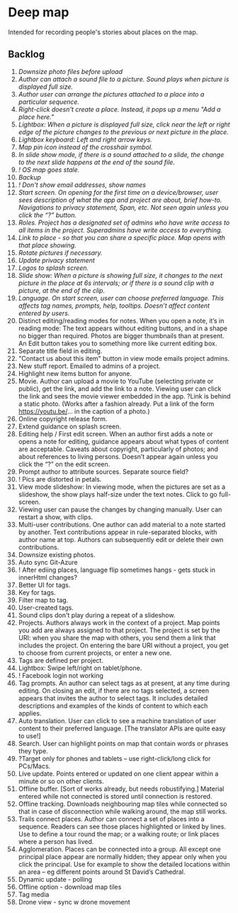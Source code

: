 # Deep map

Intended for recording people's stories about places on the map.

## Backlog

1.  *Downsize photo files before upload*
2.	*Author can attach a sound file to a picture. Sound plays when picture is displayed full size.*
3.	*Author user can arrange the pictures attached to a place into a particular sequence.*
4.	*Right-click doesn't create a place. Instead, it pops up a menu "Add a place here."*
5.	*Lightbox: When a picture is displayed full size, click near the left or right edge of the picture changes to the previous or next picture in the place.*
6.	*Lightbox keyboard: Left and right arrow keys.*
26.	*Map pin icon instead of the crosshair symbol.*
7.	*In slide show mode, if there is a sound attached to a slide, the change to the next slide happens at the end of the sound file.*
8.  *! OS map goes stale.*
8.  *Backup*
8.  *! Don't show email addresses, show names*
8.	*Start screen. On opening for the first time on a device/browser, user sees description of what the app and project are about, brief how-to. Navigations to privacy statement, Span, etc. Not seen again unless you click the “?” button.*
8. *Roles. Project has a designated set of admins who have write access to all items in the project. Superadmins have write access to everything.*
8.  *Link to place - so that you can share a specific place. Map opens with that place showing.*
8. *Rotate pictures if necessary.*
8. *Update privacy statement*
8. *Logos to splash screen.*
11.	*Slide show: When a picture is showing full size, it changes to the next picture in the place at 6s intervals; or if there is a sound clip with a picture, at the end of the clip.* 
20.	*Language. On start screen, user can choose preferred language. This affects tag names, prompts, help, tooltips. Doesn’t affect content entered by users.*
9.	Distinct editing/reading modes for notes. When you open a note, it’s in reading mode: The text appears without editing buttons, and in a shape no bigger than required. Photos are bigger thumbnails than at present. An Edit button takes you to something more like current editing box.
8. Separate title field in editing.
8. "Contact us about this item" button in view mode emails project admins.
8. New stuff report. Emailed to admins of a project. 
8. Highlight new items button for anyone.
12. Movie. Author can upload a movie to YouTube (selecting private or public), get the link, and add the link to a note. Viewing user can click the link and sees the movie viewer embedded in the app. ?Link is behind a static photo. (Works after a fashion already. Put a link of the form https://youtu.be/... in the caption of a photo.)
10. Online copyright release form.
8. Extend guidance on splash screen.
17.	Editing help / First edit screen. When an author first adds a note or opens a note for editing, guidance appears about what types of content are acceptable. Caveats about copyright, particularly of photos; and about references to living persons. Doesn’t appear again unless you click the “?” on the edit screen.
25.	Prompt author to attribute sources. Separate source field? 
11. ! Pics are distorted in petals.
10.	View mode slideshow: In viewing mode, when the pictures are set as a slideshow, the show plays half-size under the text notes. Click to go full-screen.
11. Viewing user can pause the changes by changing manually. User can restart a show, with clips.
24.	Multi-user contributions. One author can add material to a note started by another. Text contributions appear in rule-separated blocks, with author name at top. Authors can subsequently edit or delete their own contributions. 
13.	Downsize existing photos.
14.	Auto sync Git-Azure
14. ! After ediing places, language flip sometimes hangs - gets stuck in innerHtml changes?
41. Better UI for tags.
42. Key for tags.
14. Filter map to tag.
14. User-created tags.
14. Sound clips don't play during a repeat of a slideshow.
15.	Projects. Authors always work in the context of a project. Map points you add are always assigned to that project. The project is set by the URI: when you share the map with others, you send them a link that includes the project. On entering the bare URI without a project, you get to choose from current projects, or enter a new one.
15. Tags are defined per project.
16.	Lightbox: Swipe left/right on tablet/phone.
18.	! Facebook login not working
19.	Tag prompts. An author can select tags as at present, at any time during editing. On closing an edit, if there are no tags selected, a screen appears that invites the author to select tags. It includes detailed descriptions and examples of the kinds of content to which each applies. 
21.	Auto translation. User can click to see a machine translation of user content to their preferred language. [The translator APIs are quite easy to use!]
22.	Search. User can highlight points on map that contain words or phrases they type.
27.	?Target only for phones and tablets – use right-click/long click for PCs/Macs.
28.	Live update. Points entered or updated on one client appear within a minute or so on other clients.
30.	Offline buffer. [Sort of works already, but needs robustifying.] Material entered while not connected is stored until connection is restored.
31.	Offline tracking. Downloads neighbouring map tiles while connected so that in case of disconnection while walking around, the map still works.
32.	Trails connect places. Author can connect a set of places into a sequence. Readers can see those places highlighted or linked by lines. Use to define a tour round the map; or a walking route; or link places where a person has lived.
33.	Agglomeration. Places can be connected into a group. All except one principal place appear are normally hidden; they appear only when you click the principal. Use for example to show the detailed locations within an area – eg different points around St David’s Cathedral.
34. Dynamic update - polling
35. Offline option - download map tiles
36. Tag media
37. Drone view - sync w drone movement
